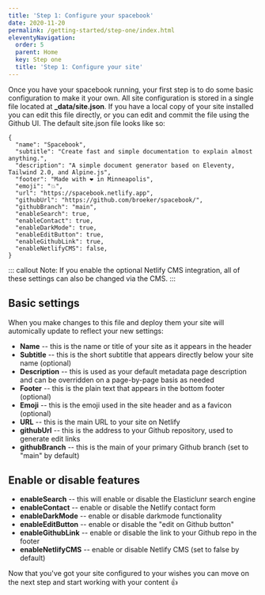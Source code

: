 ```yaml
---
title: 'Step 1: Configure your spacebook' 
date: 2020-11-20
permalink: /getting-started/step-one/index.html
eleventyNavigation:
  order: 5
  parent: Home
  key: Step one 
  title: 'Step 1: Configure your site'
---
```

Once you have your spacebook running, your first step is to do some basic configuration to make it your own. All site configuration is stored in a single file located at **_data/site.json**. If you have a local copy of your site installed you can edit this file directly, or you can edit and commit the file using the Github UI. The default site.json file looks like so: 

```
{
  "name": "Spacebook",
  "subtitle": "Create fast and simple documentation to explain almost anything.",
  "description": "A simple document generator based on Eleventy, Tailwind 2.0, and Alpine.js",
  "footer": "Made with ❤️️ in Minneapolis",
  "emoji": "💥️️",
  "url": "https://spacebook.netlify.app",
  "githubUrl": "https://github.com/broeker/spacebook/",
  "githubBranch": "main",
  "enableSearch": true,
  "enableContact": true,
  "enableDarkMode": true,
  "enableEditButton": true,
  "enableGithubLink": true,
  "enableNetlifyCMS": false,
}
```

::: callout
Note: If you enable the optional Netlify CMS integration, all of these settings can also be changed via the CMS.
:::

## Basic settings

When you make changes to this file and deploy them your site will automically update to reflect your new settings:

* **Name** -- this is the name or title of your site as it appears in the header
* **Subtitle** -- this is the short subtitle that appears directly below your site name (optional)
* **Description** -- this is used as your default metadata page description and can be overridden on a page-by-page basis as needed
* **Footer** -- this is the plain text that appears in the bottom footer (optional)
* **Emoji** -- this is the emoji used in the site header and as a favicon (optional)
* **URL** -- this is the main URL to your site on Netlify
* **githubUrl** -- this is the address to your Github repository, used to generate edit links
* **githubBranch** -- this is the main of your primary Github branch (set to "main" by default)

## Enable or disable features

* **enableSearch** -- this will enable or disable the Elasticlunr search engine
* **enableContact** -- enable or disable the Netlify contact form
* **enableDarkMode** -- enable or disable darkmode functionality
* **enableEditButton** -- enable or disable the "edit on Github button"
* **enableGithubLink** -- enable or disable the link to your Github repo in the footer
* **enableNetlifyCMS** -- enable or disable Netlify CMS (set to false by default)

Now that you've got your site configured to your wishes you can move on the next step and start working with your content 👍